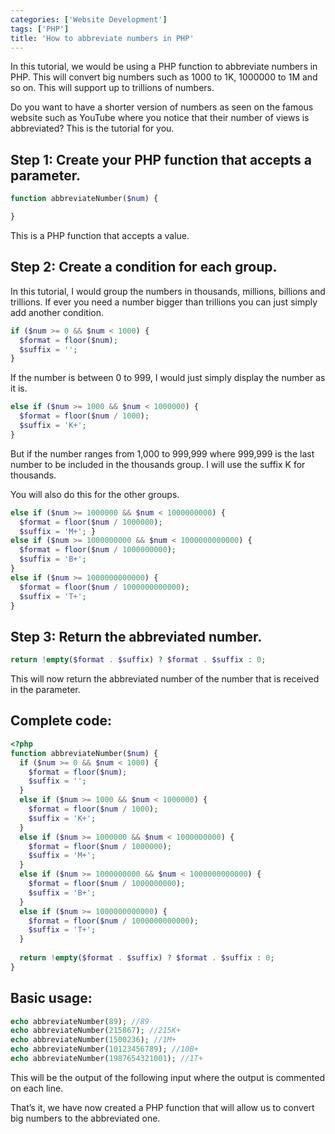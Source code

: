 ```yaml
---
categories: ['Website Development']
tags: ['PHP']
title: 'How to abbreviate numbers in PHP'
---
```

In this tutorial, we would be using a PHP function to abbreviate numbers in PHP. This will convert big numbers such as 1000 to 1K, 1000000 to 1M and so on. This will support up to trillions of numbers.

Do you want to have a shorter version of numbers as seen on the famous website such as YouTube where you notice that their number of views is abbreviated? This is the tutorial for you.

## Step 1: Create your PHP function that accepts a parameter.

```php
function abbreviateNumber($num) { 

}
```

This is a PHP function that accepts a value.

## Step 2: Create a condition for each group.
In this tutorial, I would group the numbers in thousands, millions, billions and trillions. If ever you need a number bigger than trillions you can just simply add another condition.

```php
if ($num >= 0 && $num < 1000) {     
  $format = floor($num);    
  $suffix = ''; 
}
```

If the number is between 0 to 999, I would just simply display the number as it is.

```php
else if ($num >= 1000 && $num < 1000000) {     
  $format = floor($num / 1000);     
  $suffix = 'K+'; 
}
```

But if the number ranges from 1,000 to 999,999 where 999,999 is the last number to be included in the thousands group. I will use the suffix K for thousands.

You will also do this for the other groups.

```php
else if ($num >= 1000000 && $num < 1000000000) {     
  $format = floor($num / 1000000);     
  $suffix = 'M+'; } 
else if ($num >= 1000000000 && $num < 1000000000000) {     
  $format = floor($num / 1000000000);     
  $suffix = 'B+'; 
} 
else if ($num >= 1000000000000) {     
  $format = floor($num / 1000000000000);     
  $suffix = 'T+'; 
}
```

## Step 3: Return the abbreviated number.

```php
return !empty($format . $suffix) ? $format . $suffix : 0;
```

This will now return the abbreviated number of the number that is received in the parameter.

## Complete code:

```php
<?php
function abbreviateNumber($num) {
  if ($num >= 0 && $num < 1000) {
    $format = floor($num);
    $suffix = '';
  } 
  else if ($num >= 1000 && $num < 1000000) {
    $format = floor($num / 1000);
    $suffix = 'K+';
  } 
  else if ($num >= 1000000 && $num < 1000000000) {
    $format = floor($num / 1000000);
    $suffix = 'M+';
  } 
  else if ($num >= 1000000000 && $num < 1000000000000) {
    $format = floor($num / 1000000000);
    $suffix = 'B+';
  } 
  else if ($num >= 1000000000000) {
    $format = floor($num / 1000000000000);
    $suffix = 'T+';
  }
  
  return !empty($format . $suffix) ? $format . $suffix : 0;
}
```

## Basic usage:
```php
echo abbreviateNumber(89); //89 
echo abbreviateNumber(215867); //215K+ 
echo abbreviateNumber(1500236); //1M+ 
echo abbreviateNumber(10123456789); //10B+ 
echo abbreviateNumber(1987654321001); //1T+
```

This will be the output of the following input where the output is commented on each line.

That’s it, we have now created a PHP function that will allow us to convert big numbers to the abbreviated one.
